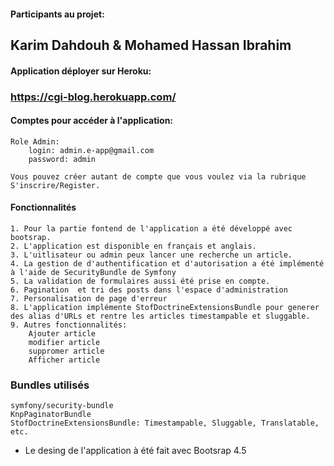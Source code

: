 #### Participants au projet:
 ## Karim Dahdouh & Mohamed Hassan Ibrahim
 

#### Application déployer sur Heroku: 
 ### https://cgi-blog.herokuapp.com/

#### Comptes pour accéder à l'application:
	Role Admin:
		login: admin.e-app@gmail.com
		password: admin
		
	Vous pouvez créer autant de compte que vous voulez via la rubrique S'inscrire/Register.

#### Fonctionnalités
	1. Pour la partie fontend de l'application a été développé avec bootsrap.
	2. L'application est disponible en français et anglais.
	3. L'uitlisateur ou admin peux lancer une recherche un article.
	4. La gestion de d'authentification et d'autorisation a été implémenté à l'aide de SecurityBundle de Symfony
	5. La validation de formulaires aussi été prise en compte.
	6. Pagination  et tri des posts dans l'espace d'administration
	7. Personalisation de page d'erreur
	8. L'application implémente StofDoctrineExtensionsBundle pour generer des alias d'URLs et rentre les articles timestampable et sluggable.
	9. Autres fonctionnalités:
		Ajouter article
		modifier article
		suppromer article
		Afficher article 
	
### Bundles utilisés
	symfony/security-bundle
	KnpPaginatorBundle
	StofDoctrineExtensionsBundle: Timestampable, Sluggable, Translatable, etc.
- Le desing de l'application à été fait avec Bootsrap 4.5

	
	

